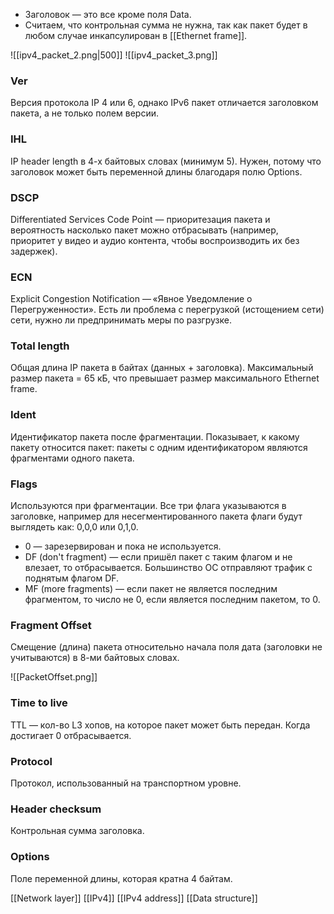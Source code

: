 
* Заголовок — это все кроме поля Data.
* Считаем, что контрольная сумма не нужна, так как пакет будет в любом случае инкапсулирован в [[Ethernet frame]].

![[ipv4_packet_2.png|500]] ![[ipv4_packet_3.png]]

### Ver

Версия протокола IP 4 или 6, однако IPv6 пакет отличается заголовком пакета, а не только полем версии.

### IHL

IP header length в 4-х байтовых словах (минимум 5). Нужен, потому что заголовок может быть переменной длины благодаря полю Options.

### DSCP

Differentiated Services Code Point — приоритезация пакета и вероятность насколько пакет можно отбрасывать (например, приоритет у видео и аудио контента, чтобы воспроизводить их без задержек).

### ECN

Explicit Congestion Notification — «Явное Уведомление о Перегруженности». Eсть ли проблема с перегрузкой (истощением сети) сети, нужно ли предпринимать меры по разгрузке.

### Total length

Общая длина IP пакета в байтах (данных + заголовка). Максимальный размер пакета = 65 кБ, что превышает размер максимального Ethernet frame.

### Ident

Идентификатор пакета после фрагментации. Показывает, к какому пакету относится пакет: пакеты с одним идентификатором являются фрагментами одного пакета.

### Flags

Используются при фрагментации. Все три флага указываются в заголовке, например для несегментированного пакета флаги будут выглядеть как: 0,0,0 или 0,1,0.

  * 0 — зарезервирован и пока не используется.
  * DF (don't fragment) — если пришёл пакет с таким флагом и не влезает, то отбрасывается. Большинство ОС отправляют трафик с поднятым флагом DF.
  * MF (more fragments) — если пакет не является последним фрагментом, то число не 0, если является последним пакетом, то 0.

### Fragment Offset 

Cмещение (длина) пакета относительно начала поля дата (заголовки не учитываются) в 8-ми байтовых словах.

![[PacketOffset.png]]

### Time to live 

TTL — кол-во L3 хопов, на которое пакет может быть передан. Когда достигает 0 отбрасывается.

### Protocol

Протокол, использованный на транспортном уровне.

### Header checksum 

Контрольная сумма заголовка.

### Options

Поле переменной длины, которая кратна 4 байтам.

[[Network layer]]
[[IPv4]]
[[IPv4 address]]
[[Data structure]]